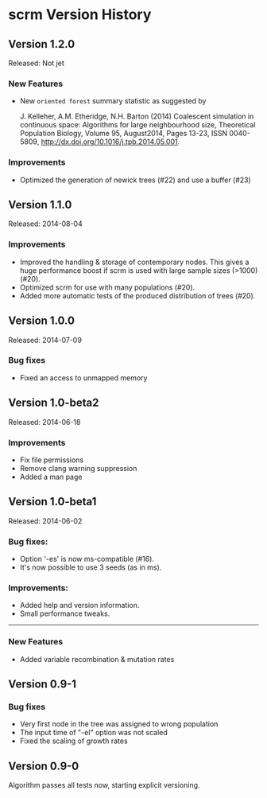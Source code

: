scrm Version History
========================

Version 1.2.0
------------------------
Released: Not jet

### New Features
+ New `oriented forest` summary statistic as suggested by 

    J. Kelleher, A.M. Etheridge, N.H. Barton (2014) Coalescent simulation in 
    continuous space: Algorithms for large neighbourhood size, 
    Theoretical Population Biology, Volume 95, August2014, Pages 13-23, 
    ISSN 0040-5809, http://dx.doi.org/10.1016/j.tpb.2014.05.001. 

### Improvements
+ Optimized the generation of newick trees (#22) and use a buffer (#23)


 
Version 1.1.0
------------------------
Released: 2014-08-04

### Improvements
+ Improved the handling & storage of contemporary nodes. This gives a huge
  performance boost if scrm is used with large sample sizes (>1000) (#20). 
+ Optimized scrm for use with many populations (#20). 
+ Added more automatic tests of the produced distribution of trees (#20).



Version 1.0.0 
------------------------
Released: 2014-07-09

### Bug fixes
+ Fixed an access to unmapped memory



Version 1.0-beta2
------------------------
Released: 2014-06-18

### Improvements
+ Fix file permissions
+ Remove clang warning suppression
+ Added a man page



Version 1.0-beta1
------------------------
Released: 2014-06-02

### Bug fixes:
+ Option '-es' is now ms-compatible (#16).
+ It's now possible to use 3 seeds (as in ms).

### Improvements:
+ Added help and version information.
+ Small performance tweaks.




------------------------

### New Features
+ Added variable recombination & mutation rates



Version 0.9-1
------------------------

### Bug fixes
+ Very first node in the tree was assigned to wrong population
+ The input time of "-eI" option was not scaled
+ Fixed the scaling of growth rates



Version 0.9-0
------------------------

Algorithm passes all tests now, starting explicit versioning.
